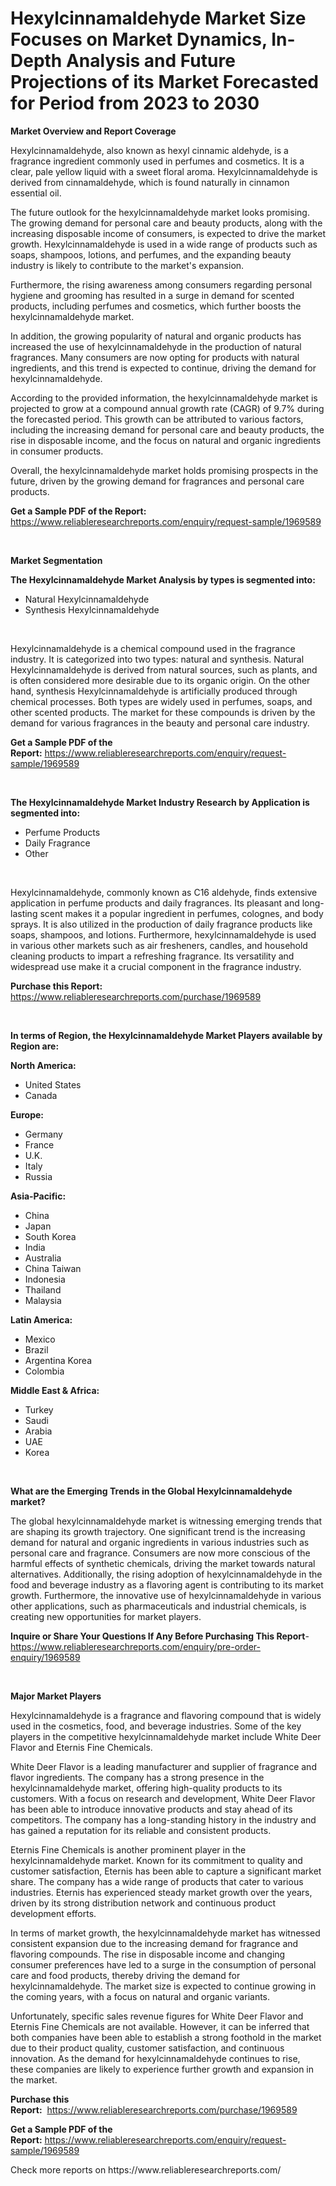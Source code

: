 <p><h1>Hexylcinnamaldehyde Market Size Focuses on Market Dynamics, In-Depth Analysis and Future Projections of its Market Forecasted for Period from 2023 to 2030</h1></p><p><strong>Market Overview and Report Coverage</strong></p>
<p><p>Hexylcinnamaldehyde, also known as hexyl cinnamic aldehyde, is a fragrance ingredient commonly used in perfumes and cosmetics. It is a clear, pale yellow liquid with a sweet floral aroma. Hexylcinnamaldehyde is derived from cinnamaldehyde, which is found naturally in cinnamon essential oil.</p><p>The future outlook for the hexylcinnamaldehyde market looks promising. The growing demand for personal care and beauty products, along with the increasing disposable income of consumers, is expected to drive the market growth. Hexylcinnamaldehyde is used in a wide range of products such as soaps, shampoos, lotions, and perfumes, and the expanding beauty industry is likely to contribute to the market's expansion.</p><p>Furthermore, the rising awareness among consumers regarding personal hygiene and grooming has resulted in a surge in demand for scented products, including perfumes and cosmetics, which further boosts the hexylcinnamaldehyde market.</p><p>In addition, the growing popularity of natural and organic products has increased the use of hexylcinnamaldehyde in the production of natural fragrances. Many consumers are now opting for products with natural ingredients, and this trend is expected to continue, driving the demand for hexylcinnamaldehyde.</p><p>According to the provided information, the hexylcinnamaldehyde market is projected to grow at a compound annual growth rate (CAGR) of 9.7% during the forecasted period. This growth can be attributed to various factors, including the increasing demand for personal care and beauty products, the rise in disposable income, and the focus on natural and organic ingredients in consumer products.</p><p>Overall, the hexylcinnamaldehyde market holds promising prospects in the future, driven by the growing demand for fragrances and personal care products.</p></p>
<p><strong>Get a Sample PDF of the Report:</strong> <a href="https://www.reliableresearchreports.com/enquiry/request-sample/1969589">https://www.reliableresearchreports.com/enquiry/request-sample/1969589</a></p>
<p>&nbsp;</p>
<p><strong>Market Segmentation</strong></p>
<p><strong>The Hexylcinnamaldehyde Market Analysis by types is segmented into:</strong></p>
<p><ul><li>Natural Hexylcinnamaldehyde</li><li>Synthesis Hexylcinnamaldehyde</li></ul></p>
<p>&nbsp;</p>
<p><p>Hexylcinnamaldehyde is a chemical compound used in the fragrance industry. It is categorized into two types: natural and synthesis. Natural Hexylcinnamaldehyde is derived from natural sources, such as plants, and is often considered more desirable due to its organic origin. On the other hand, synthesis Hexylcinnamaldehyde is artificially produced through chemical processes. Both types are widely used in perfumes, soaps, and other scented products. The market for these compounds is driven by the demand for various fragrances in the beauty and personal care industry.</p></p>
<p><strong>Get a Sample PDF of the Report:</strong>&nbsp;<a href="https://www.reliableresearchreports.com/enquiry/request-sample/1969589">https://www.reliableresearchreports.com/enquiry/request-sample/1969589</a></p>
<p>&nbsp;</p>
<p><strong>The Hexylcinnamaldehyde Market Industry Research by Application is segmented into:</strong></p>
<p><ul><li>Perfume Products</li><li>Daily Fragrance</li><li>Other</li></ul></p>
<p>&nbsp;</p>
<p><p>Hexylcinnamaldehyde, commonly known as C16 aldehyde, finds extensive application in perfume products and daily fragrances. Its pleasant and long-lasting scent makes it a popular ingredient in perfumes, colognes, and body sprays. It is also utilized in the production of daily fragrance products like soaps, shampoos, and lotions. Furthermore, hexylcinnamaldehyde is used in various other markets such as air fresheners, candles, and household cleaning products to impart a refreshing fragrance. Its versatility and widespread use make it a crucial component in the fragrance industry.</p></p>
<p><strong>Purchase this Report:</strong>&nbsp; <a href="https://www.reliableresearchreports.com/purchase/1969589">https://www.reliableresearchreports.com/purchase/1969589</a></p>
<p>&nbsp;</p>
<p><strong>In terms of Region, the Hexylcinnamaldehyde Market Players available by Region are:</strong></p>
<p>
    <p> <strong> North America: </strong>
        <ul>
            <li>United States</li>
            <li>Canada</li>
        </ul>
        </p> 
    <p> <strong> Europe: </strong>
        <ul>
            <li>Germany</li>
            <li>France</li>
            <li>U.K.</li>
            <li>Italy</li>
            <li>Russia</li>
        </ul>
        </p> 
    <p> <strong> Asia-Pacific: </strong>
        <ul>
            <li>China</li>
            <li>Japan</li>
            <li>South Korea</li>
            <li>India</li>
            <li>Australia</li>
            <li>China Taiwan</li>
            <li>Indonesia</li>
            <li>Thailand</li>
            <li>Malaysia</li>
        </ul>
        </p> 
    <p> <strong> Latin America: </strong>
        <ul>
            <li>Mexico</li>
            <li>Brazil</li>
            <li>Argentina Korea</li>
            <li>Colombia</li>
        </ul>
        </p> 
    <p> <strong> Middle East & Africa: </strong>
        <ul>
            <li>Turkey</li>
            <li>Saudi</li>
            <li>Arabia</li>
            <li>UAE</li>
            <li>Korea</li>
        </ul>
    </p>
    </p>
<p>&nbsp;</p>
<p><strong>What are the Emerging Trends in the Global Hexylcinnamaldehyde market?</strong></p>
<p><p>The global hexylcinnamaldehyde market is witnessing emerging trends that are shaping its growth trajectory. One significant trend is the increasing demand for natural and organic ingredients in various industries such as personal care and fragrance. Consumers are now more conscious of the harmful effects of synthetic chemicals, driving the market towards natural alternatives. Additionally, the rising adoption of hexylcinnamaldehyde in the food and beverage industry as a flavoring agent is contributing to its market growth. Furthermore, the innovative use of hexylcinnamaldehyde in various other applications, such as pharmaceuticals and industrial chemicals, is creating new opportunities for market players.</p></p>
<p><strong>Inquire or Share Your Questions If Any Before Purchasing This Report</strong>- <a href="https://www.reliableresearchreports.com/enquiry/pre-order-enquiry/1969589">https://www.reliableresearchreports.com/enquiry/pre-order-enquiry/1969589</a></p>
<p>&nbsp;</p>
<p><strong>Major Market Players</strong></p>
<p><p>Hexylcinnamaldehyde is a fragrance and flavoring compound that is widely used in the cosmetics, food, and beverage industries. Some of the key players in the competitive hexylcinnamaldehyde market include White Deer Flavor and Eternis Fine Chemicals. </p><p>White Deer Flavor is a leading manufacturer and supplier of fragrance and flavor ingredients. The company has a strong presence in the hexylcinnamaldehyde market, offering high-quality products to its customers. With a focus on research and development, White Deer Flavor has been able to introduce innovative products and stay ahead of its competitors. The company has a long-standing history in the industry and has gained a reputation for its reliable and consistent products.</p><p>Eternis Fine Chemicals is another prominent player in the hexylcinnamaldehyde market. Known for its commitment to quality and customer satisfaction, Eternis has been able to capture a significant market share. The company has a wide range of products that cater to various industries. Eternis has experienced steady market growth over the years, driven by its strong distribution network and continuous product development efforts.</p><p>In terms of market growth, the hexylcinnamaldehyde market has witnessed consistent expansion due to the increasing demand for fragrance and flavoring compounds. The rise in disposable income and changing consumer preferences have led to a surge in the consumption of personal care and food products, thereby driving the demand for hexylcinnamaldehyde. The market size is expected to continue growing in the coming years, with a focus on natural and organic variants.</p><p>Unfortunately, specific sales revenue figures for White Deer Flavor and Eternis Fine Chemicals are not available. However, it can be inferred that both companies have been able to establish a strong foothold in the market due to their product quality, customer satisfaction, and continuous innovation. As the demand for hexylcinnamaldehyde continues to rise, these companies are likely to experience further growth and expansion in the market.</p></p>
<p><strong>Purchase this Report:</strong>&nbsp;&nbsp;<a href="https://www.reliableresearchreports.com/purchase/1969589">https://www.reliableresearchreports.com/purchase/1969589</a></p>
<p></p>
<p><strong>Get a Sample PDF of the Report:</strong>&nbsp;<a href="https://www.reliableresearchreports.com/enquiry/request-sample/1969589">https://www.reliableresearchreports.com/enquiry/request-sample/1969589</a></p>
<p>Check more reports on https://www.reliableresearchreports.com/</p>